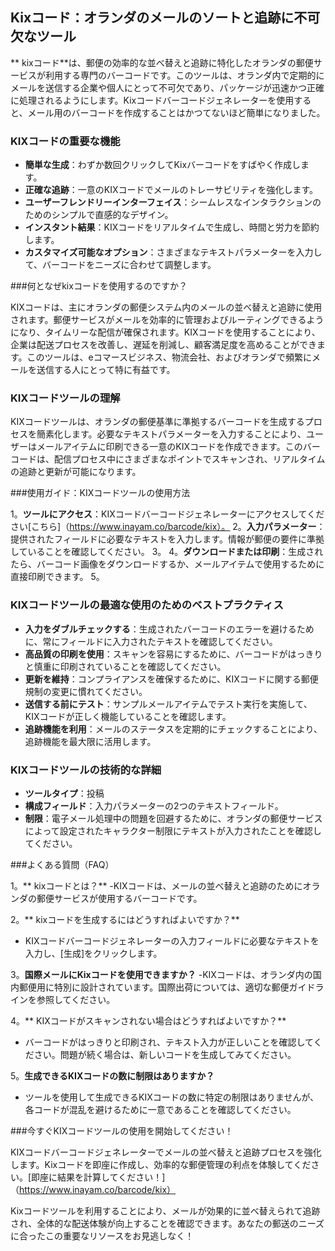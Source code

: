 ## Kixコード：オランダのメールのソートと追跡に不可欠なツール

** kixコード**は、郵便の効率的な並べ替えと追跡に特化したオランダの郵便サービスが利用する専門のバーコードです。このツールは、オランダ内で定期的にメールを送信する企業や個人にとって不可欠であり、パッケージが迅速かつ正確に処理されるようにします。Kixコードバーコードジェネレーターを使用すると、メール用のバーコードを作成することはかつてないほど簡単になりました。

### KIXコードの重要な機能

-  **簡単な生成**：わずか数回クリックしてKixバーコードをすばやく作成します。
-  **正確な追跡**：一意のKIXコードでメールのトレーサビリティを強化します。
-  **ユーザーフレンドリーインターフェイス**：シームレスなインタラクションのためのシンプルで直感的なデザイン。
-  **インスタント結果**：KIXコードをリアルタイムで生成し、時間と労力を節約します。
-  **カスタマイズ可能なオプション**：さまざまなテキストパラメーターを入力して、バーコードをニーズに合わせて調整します。

###何となぜkixコードを使用するのですか？

KIXコードは、主にオランダの郵便システム内のメールの並べ替えと追跡に使用されます。郵便サービスがメールを効率的に管理およびルーティングできるようになり、タイムリーな配信が確保されます。KIXコードを使用することにより、企業は配送プロセスを改善し、遅延を削減し、顧客満足度を高めることができます。このツールは、eコマースビジネス、物流会社、およびオランダで頻繁にメールを送信する人にとって特に有益です。

### KIXコードツールの理解

KIXコードツールは、オランダの郵便基準に準拠するバーコードを生成するプロセスを簡素化します。必要なテキストパラメーターを入力することにより、ユーザーはメールアイテムに印刷できる一意のKIXコードを作成できます。このバーコードは、配信プロセス中にさまざまなポイントでスキャンされ、リアルタイムの追跡と更新が可能になります。

###使用ガイド：KIXコードツールの使用方法

1。**ツールにアクセス**：KIXコードバーコードジェネレーターにアクセスしてください[こちら]（https://www.inayam.co/barcode/kix）。
2。**入力パラメーター**：提供されたフィールドに必要なテキストを入力します。情報が郵便の要件に準拠していることを確認してください。
3。
4。**ダウンロードまたは印刷**：生成されたら、バーコード画像をダウンロードするか、メールアイテムで使用するために直接印刷できます。
5。

### KIXコードツールの最適な使用のためのベストプラクティス

-  **入力をダブルチェックする**：生成されたバーコードのエラーを避けるために、常にフィールドに入力されたテキストを確認してください。
-  **高品質の印刷を使用**：スキャンを容易にするために、バーコードがはっきりと慎重に印刷されていることを確認してください。
-  **更新を維持**：コンプライアンスを確保するために、KIXコードに関する郵便規制の変更に慣れてください。
-  **送信する前にテスト**：サンプルメールアイテムでテスト実行を実施して、KIXコードが正しく機能していることを確認します。
-  **追跡機能を利用**：メールのステータスを定期的にチェックすることにより、追跡機能を最大限に活用します。

### KIXコードツールの技術的な詳細

-  **ツールタイプ**：投稿
-  **構成フィールド**：入力パラメーターの2つのテキストフィールド。
-  **制限**：電子メール処理中の問題を回避するために、オランダの郵便サービスによって設定されたキャラクター制限にテキストが入力されたことを確認してください。

###よくある質問（FAQ）

1。** kixコードとは？**
-KIXコードは、メールの並べ替えと追跡のためにオランダの郵便サービスが使用するバーコードです。

2。** kixコードを生成するにはどうすればよいですか？**
-  KIXコードバーコードジェネレーターの入力フィールドに必要なテキストを入力し、[生成]をクリックします。

3。**国際メールにKixコードを使用できますか？**
-KIXコードは、オランダ内の国内郵便用に特別に設計されています。国際出荷については、適切な郵便ガイドラインを参照してください。

4。** KIXコードがスキャンされない場合はどうすればよいですか？**
- バーコードがはっきりと印刷され、テキスト入力が正しいことを確認してください。問題が続く場合は、新しいコードを生成してみてください。

5。**生成できるKIXコードの数に制限はありますか？**
- ツールを使用して生成できるKIXコードの数に特定の制限はありませんが、各コードが混乱を避けるために一意であることを確認してください。

###今すぐKIXコードツールの使用を開始してください！

KIXコードバーコードジェネレーターでメールの並べ替えと追跡プロセスを強化します。Kixコードを即座に作成し、効率的な郵便管理の利点を体験してください。[即座に結果を計算してください！]（https://www.inayam.co/barcode/kix）

Kixコードツールを利用することにより、メールが効果的に並べ替えられて追跡され、全体的な配送体験が向上することを確認できます。あなたの郵送のニーズに合ったこの重要なリソースをお見逃しなく！